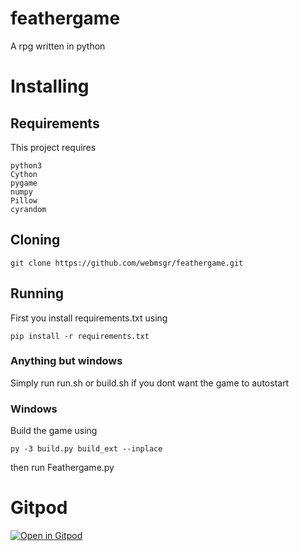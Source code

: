 # feathergame
A rpg written in python

# Installing
## Requirements
This project requires
```
python3
Cython
pygame
numpy
Pillow
cyrandom
```
## Cloning
```
git clone https://github.com/webmsgr/feathergame.git
```
## Running
First you install requirements.txt using
```
pip install -r requirements.txt
```
### Anything but windows
Simply run run.sh or build.sh if you dont want the game to autostart
### Windows
Build the game using 
```
py -3 build.py build_ext --inplace
``` 
then run Feathergame.py

# Gitpod
[![Open in Gitpod](https://gitpod.io/button/open-in-gitpod.svg)](https://gitpod.io/#https://github.com/webmsgr/feathergame)
